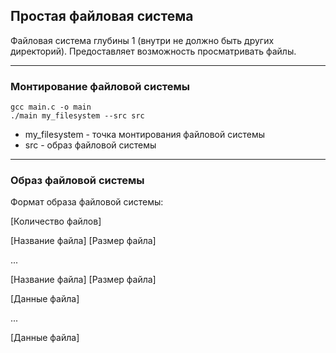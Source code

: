## Простая файловая система

Файловая система глубины 1 (внутри не должно быть других директорий). Предоставляет возможность просматривать файлы.

--------------------------------

### Монтирование файловой системы
```
gcc main.c -o main
./main my_filesystem --src src
```
+ my_filesystem - точка монтирования файловой системы
+ src - образ файловой системы

---------------------------------

### Образ файловой системы


Формат образа файловой системы:

[Количество файлов]

[Название файла] [Размер файла]

...

[Название файла] [Размер файла]



[Данные файла]

...

[Данные файла]
